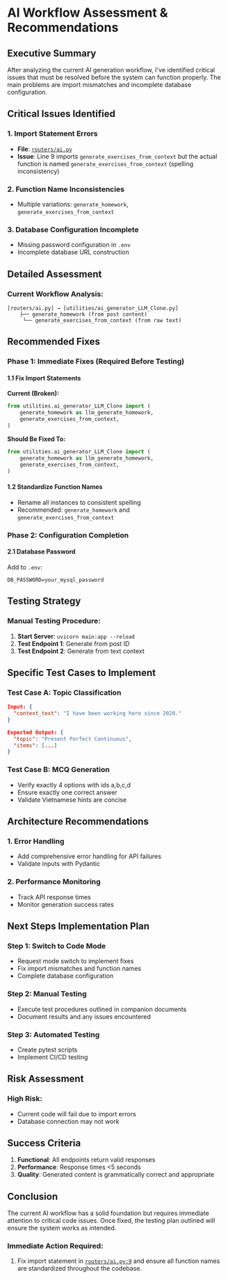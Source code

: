 # AI Workflow Assessment & Recommendations

## Executive Summary

After analyzing the current AI generation workflow, I've identified critical issues that must be resolved before the system can function properly. The main problems are import mismatches and incomplete database configuration.

## Critical Issues Identified

### 1. Import Statement Errors
- **File**: [`routers/ai.py`](routers/ai.py)
- **Issue**: Line 9 imports `generate_exercises_from_context` but the actual function is named `generate_exercises_from_context` (spelling inconsistency)

### 2. Function Name Inconsistencies
- Multiple variations: `generate_homework`, `generate_exercises_from_context`

### 3. Database Configuration Incomplete
- Missing password configuration in `.env`
- Incomplete database URL construction

## Detailed Assessment

### Current Workflow Analysis:

```
[routers/ai.py] → [utilities/ai_generator_LLM_Clone.py]
    ├── generate_homework (from post content)
     └── generate_exercises_from_context (from raw text)
```

## Recommended Fixes

### Phase 1: Immediate Fixes (Required Before Testing)

#### 1.1 Fix Import Statements
**Current (Broken):**
```python
from utilities.ai_generator_LLM_Clone import (
    generate_homework as llm_generate_homework,
    generate_exercises_from_context,
)
```

**Should Be Fixed To:**
```python
from utilities.ai_generator_LLM_Clone import (
    generate_homework as llm_generate_homework,
    generate_exercises_from_context,
)
```

#### 1.2 Standardize Function Names
- Rename all instances to consistent spelling
- Recommended: `generate_homework` and `generate_exercises_from_context`

### Phase 2: Configuration Completion

#### 2.1 Database Password
Add to `.env`:
```
DB_PASSWORD=your_mysql_password
```

## Testing Strategy

### Manual Testing Procedure:

1. **Start Server**: `uvicorn main:app --reload`
2. **Test Endpoint 1**: Generate from post ID
3. **Test Endpoint 2**: Generate from text context

## Specific Test Cases to Implement

### Test Case A: Topic Classification
```json
Input: {
  "context_text": "I have been working here since 2020."
}

Expected Output: {
  "topic": "Present Perfect Continuous",
  "items": [...]
}
```

### Test Case B: MCQ Generation
- Verify exactly 4 options with ids a,b,c,d
- Ensure exactly one correct answer
- Validate Vietnamese hints are concise

## Architecture Recommendations

### 1. Error Handling
- Add comprehensive error handling for API failures
- Validate inputs with Pydantic

### 2. Performance Monitoring
- Track API response times
- Monitor generation success rates

## Next Steps Implementation Plan

### Step 1: Switch to Code Mode
- Request mode switch to implement fixes
- Fix import mismatches and function names
- Complete database configuration

### Step 2: Manual Testing
- Execute test procedures outlined in companion documents
- Document results and any issues encountered

### Step 3: Automated Testing
- Create pytest scripts
- Implement CI/CD testing

## Risk Assessment

### High Risk:
- Current code will fail due to import errors
- Database connection may not work

## Success Criteria

1. **Functional**: All endpoints return valid responses
2. **Performance**: Response times <5 seconds
3. **Quality**: Generated content is grammatically correct and appropriate

## Conclusion

The current AI workflow has a solid foundation but requires immediate attention to critical code issues. Once fixed, the testing plan outlined will ensure the system works as intended.

### Immediate Action Required:
1. Fix import statement in [`routers/ai.py:9`](routers/ai.py:9) and ensure all function names are standardized throughout the codebase.